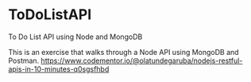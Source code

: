 # ToDoListAPI
To Do List API using Node and MongoDB

This is an exercise that walks through a Node API using MongoDB and Postman.
https://www.codementor.io/@olatundegaruba/nodejs-restful-apis-in-10-minutes-q0sgsfhbd
